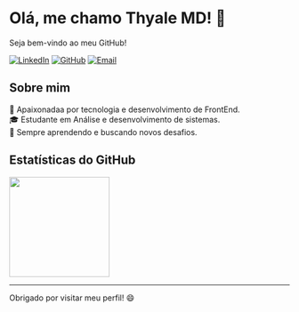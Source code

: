 # Olá, me chamo Thyale MD! 👋
Seja bem-vindo ao meu GitHub!

[![LinkedIn](https://img.shields.io/badge/LinkedIn-5387a828a?style=flat&logo=linkedin&logoColor=white)](https://www.linkedin.com/in/thyale-martins-dantas-5387a828a/)
[![GitHub](https://img.shields.io/github/followers/thyale?label=Follow&style=social)](https://github.com/Thyale)
[![Email](https://img.shields.io/badge/Email-D14836?style=flat&logo=gmail&logoColor=white)](mailto:thyaledantas@gmail.com)

## Sobre mim
🌟 Apaixonadaa por tecnologia e desenvolvimento de FrontEnd.  
🎓 Estudante em Análise e desenvolvimento de sistemas.  
🌱 Sempre aprendendo e buscando novos desafios.

## Estatísticas do GitHub
<div>
  <a href="https://github.com/thyale">
    <img height="180em" src="https://github-readme-stats.vercel.app/api/top-langs/?username=thyale&layout=compact&langs_count=16&theme=onedark"/>
  </a>
</div>

---

Obrigado por visitar meu perfil! 😄

